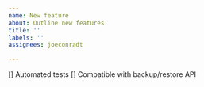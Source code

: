 ```yaml
---
name: New feature
about: Outline new features
title: ''
labels: ''
assignees: joeconradt

---
```


[] Automated tests
[] Compatible with backup/restore API
